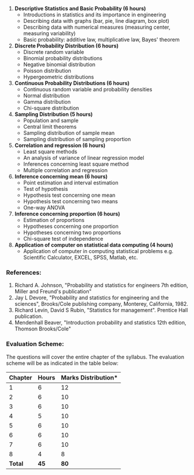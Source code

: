 1. **Descriptive Statistics and Basic Probability (6 hours)**
    * Introductions in statistics and its importance in engineering
    * Describing data with graphs (bar, pie, line diagram, box plot)
    * Describing data with numerical measures (measuring center, measuring variability)
    * Basic probability: additive law, multiplicative law, Bayes' theorem
2. **Discrete Probability Distribution (6 hours)**
    * Discrete random variable
    * Binomial probability distributions
    * Negative binomial distribution
    * Poisson distribution
    * Hypergeometric distributions
3. **Continuous Probability Distributions (6 hours)**
    * Continuous random variable and probability densities
    * Normal distribution
    * Gamma distribution
    * Chi-square distribution
4. **Sampling Distribution (5 hours)**
    * Population and sample
    * Central limit theorems
    * Sampling distribution of sample mean
    * Sampling distribution of sampling proportion
5. **Correlation and regression (6 hours)**
    * Least square methods
    * An analysis of variance of linear regression model
    * Inferences concerning least square method
    * Multiple correlation and regression
6. **Inference concerning mean (6 hours)**
    * Point estimation and interval estimation
    * Test of hypothesis
    * Hypothesis test concerning one mean
    * Hypothesis test concerning two means
    * One-way ANOVA
7. **Inference concerning proportion (6 hours)**
    * Estimation of proportions
    * Hypotheses concerning one proportion
    * Hypotheses concerning two proportions
    * Chi-square test of independence
8. **Application of computer on statistical data computing (4 hours)**
    * Application of computer in computing statistical problems e.g. Scientific Calculator, EXCEL, SPSS, Matlab, etc.

### **References:**

1. Richard A. Johnson, "Probability and statistics for engineers 7th edition, Miller and Freund's publication"
2. Jay L Devore, "Probability and statistics for engineering and the sciences", Brooks/Cole publishing company, Monterey, California, 1982.
3. Richard Levin, David S Rubin, "Statistics for management". Prentice Hall publication.
4. Mendenhall Beaver, "Introduction probability and statistics 12th edition, Thomson Brooks/Cole"

### **Evaluation Scheme:**

The questions will cover the entire chapter of the syllabus. The evaluation scheme will be as indicated in the table below:

| Chapter   | Hours  | Marks Distribution* |
| --------- | ------ | ------------------- |
| 1         | 6      | 12                  |
| 2         | 6      | 10                  |
| 3         | 6      | 10                  |
| 4         | 5      | 10                  |
| 5         | 6      | 10                  |
| 6         | 6      | 10                  |
| 7         | 6      | 10                  |
| 8         | 4      | 8                   |
| **Total** | **45** | **80**              |

